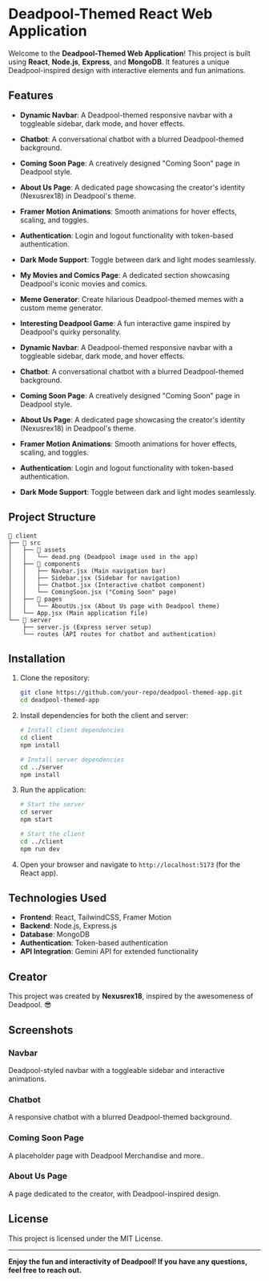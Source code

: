 
# Deadpool-Themed React Web Application

Welcome to the **Deadpool-Themed Web Application**! This project is built using **React**, **Node.js**, **Express**, and **MongoDB**. It features a unique Deadpool-inspired design with interactive elements and fun animations.


## Features

- **Dynamic Navbar**: A Deadpool-themed responsive navbar with a toggleable sidebar, dark mode, and hover effects.
- **Chatbot**: A conversational chatbot with a blurred Deadpool-themed background.
- **Coming Soon Page**: A creatively designed "Coming Soon" page in Deadpool style.
- **About Us Page**: A dedicated page showcasing the creator's identity (Nexusrex18) in Deadpool's theme.
- **Framer Motion Animations**: Smooth animations for hover effects, scaling, and toggles.
- **Authentication**: Login and logout functionality with token-based authentication.
- **Dark Mode Support**: Toggle between dark and light modes seamlessly.
- **My Movies and Comics Page**: A dedicated section showcasing Deadpool's iconic movies and comics.
- **Meme Generator**: Create hilarious Deadpool-themed memes with a custom meme generator.
- **Interesting Deadpool Game**: A fun interactive game inspired by Deadpool's quirky personality.


- **Dynamic Navbar**: A Deadpool-themed responsive navbar with a toggleable sidebar, dark mode, and hover effects.
- **Chatbot**: A conversational chatbot with a blurred Deadpool-themed background.
- **Coming Soon Page**: A creatively designed "Coming Soon" page in Deadpool style.
- **About Us Page**: A dedicated page showcasing the creator's identity (Nexusrex18) in Deadpool's theme.
- **Framer Motion Animations**: Smooth animations for hover effects, scaling, and toggles.
- **Authentication**: Login and logout functionality with token-based authentication.
- **Dark Mode Support**: Toggle between dark and light modes seamlessly.

## Project Structure

```
📂 client
├── 📂 src
│   ├── 📂 assets
│   │   └── dead.png (Deadpool image used in the app)
│   ├── 📂 components
│   │   ├── Navbar.jsx (Main navigation bar)
│   │   ├── Sidebar.jsx (Sidebar for navigation)
│   │   ├── Chatbot.jsx (Interactive chatbot component)
│   │   └── ComingSoon.jsx ("Coming Soon" page)
│   ├── 📂 pages
│   │   └── AboutUs.jsx (About Us page with Deadpool theme)
│   └── App.jsx (Main application file)
└── 📂 server
    ├── server.js (Express server setup)
    └── routes (API routes for chatbot and authentication)
```

## Installation

1. Clone the repository:

   ```bash
   git clone https://github.com/your-repo/deadpool-themed-app.git
   cd deadpool-themed-app
   ```

2. Install dependencies for both the client and server:

   ```bash
   # Install client dependencies
   cd client
   npm install

   # Install server dependencies
   cd ../server
   npm install
   ```

3. Run the application:

   ```bash
   # Start the server
   cd server
   npm start

   # Start the client
   cd ../client
   npm run dev
   ```

4. Open your browser and navigate to `http://localhost:5173` (for the React app).


## Technologies Used

- **Frontend**: React, TailwindCSS, Framer Motion
- **Backend**: Node.js, Express.js
- **Database**: MongoDB
- **Authentication**: Token-based authentication
- **API Integration**: Gemini API for extended functionality

## Creator

This project was created by **Nexusrex18**, inspired by the awesomeness of Deadpool. 😎

## Screenshots

### Navbar
Deadpool-styled navbar with a toggleable sidebar and interactive animations.

### Chatbot
A responsive chatbot with a blurred Deadpool-themed background.

### Coming Soon Page
A placeholder page with Deadpool Merchandise and more..

### About Us Page
A page dedicated to the creator, with Deadpool-inspired design.

## License

This project is licensed under the MIT License.

---

**Enjoy the fun and interactivity of Deadpool! If you have any questions, feel free to reach out.**
